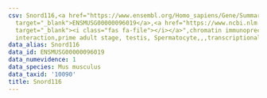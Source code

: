 ```yaml
---
csv: Snord116,<a href="https://www.ensembl.org/Homo_sapiens/Gene/Summary?db=core;g=ENSMUSG00000096019"
  target="_blank">ENSMUSG00000096019</a>,<a href="https://www.ncbi.nlm.nih.gov/pubmed/25450459"
  target="_blank"><i class="fas fa-file"></i></a>",chromatin immunoprecipitation assay,direct
  interaction,prime adult stage, testis, Spermatocyte,,,transcriptional regulation,
data_alias: Snord116
data_id: ENSMUSG00000096019
data_numevidence: 1
data_species: Mus musculus
data_taxid: '10090'
title: Snord116
---
```

